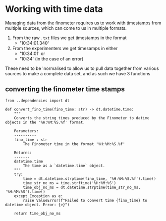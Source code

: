 # Working with time data

Managing data from the finometer requires us to work with timestamps from multiple sources, which can come to us in multiple formats. 

1. From the raw `.txt` files we get timestamps in the format
    - '10:34:01.340'
2. From the experimenters we get timesamps in either
    - '10:34:01'
    or
    - '10:34' (in the case of an error)

These need to be 'normalised to allow us to pull data together from various sources to make a complete data set, and as such we  have 3 functions

## converting the finometer time stamps

```
from ..dependencies import dt

def convert_fino_time(fino_time: str) -> dt.datetime.time:
    """
    Converts the string times produced by the Finometer to datime objects in the '%H:%M:%S.%f' format.

    Parameters:
    ----------
    fino_time : str
        The Finometer time in the format '%H:%M:%S.%f'

    Returns:
    -------
    datetime.time
        The time as a `datetime.time` object.
    """
    try:
        time = dt.datetime.strptime(fino_time, '%H:%M:%S.%f').time()
        time_str_no_ms = time.strftime('%H:%M:%S')
        time_obj_no_ms = dt.datetime.strptime(time_str_no_ms, '%H:%M:%S').time()
    except Exception as e:
        raise ValueError(f"Failed to convert time {fino_time} to datetime object. Error: {e}")

    return time_obj_no_ms
```

## 


